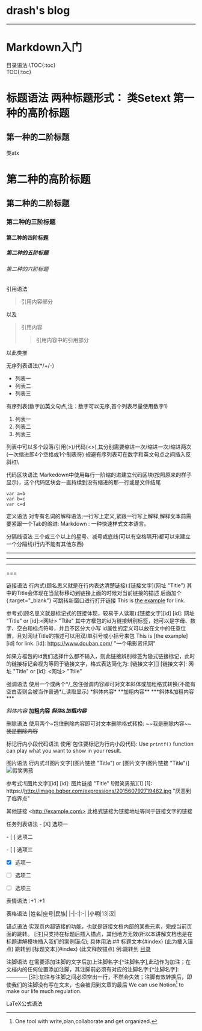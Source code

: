 # drash's blog
***
# Markdown入门
目录语法
\TOC{:toc}\
TOC{:toc}

标题语法
两种标题形式：
类Setext
第一种的高阶标题
================
第一种的二阶标题
----------------

类atx
# 第二种的高阶标题
## 第二种的二阶标题
### 第二种的三阶标题
#### 第二种的四阶标题
##### 第二种的五阶标题
###### 第二种的六阶标题

引用语法
> 引用内容部分

以及
> 引用内容
>> 引用内容中的引用部分

以此类推

无序列表语法(*/+/-)
+ 列表一
+ 列表二
+ 列表三

有序列表(数字加英文句点,注：数字可以无序,首个列表尽量使用数字1)
1. 列表一
2. 列表二
3. 列表三

列表中可以多个段落/引用(>)/代码(<>),其分别需要缩进一次/缩进一次/缩进两次(一次缩进即4个空格或1个制表符)
规避有序列表可在数字和英文句点之间插入反斜杠\

代码区块语法
Markedown中使用每行一阶缩的进建立代码区块(按照原来的样子显示)，这个代码区块会一直持续到没有缩进的那一行或是文件结尾

    var a=b
    var b=c
    var c=d

定义语法
对专有名词的解释语法;一行写上定义,紧跟一行写上解释,解释文本前需要紧跟一个Tab的缩进:
Markdown
:   一种快速样式文本语言。

分隔线语法
三个或三个以上的星号、减号或底线(可以有空格隔开)都可以来建立一个分隔线(行内不能有其他东西)
* * * *
---
___

===

链接语法
行内式(顾名思义就是在行内表达清楚链接):\[链接文字](网址 "Title") 其中的Title会体现在当鼠标移动到链接上面的时候对当前链接的描述
后面加个{:target="_blank"} 可跳转新窗口进行打开链接
This is [the example](https://www.douban.com/ "一个电影资讯网") for link.

参考式(顾名思义就是标记式的链接体现，较易于人读取):\[链接文字]\[id] \[id]: 网址 "Title" or \[id]:<网址> "Ttile"
其中方框包的id为链接辨别标签，她可以是字母、数字、空白和标点符号，并且不区分大小写
id属性的定义可以放在文中的任意位置，且对网址Title的描述可以用双/单引号或小括号来包
This is [the example] [id] for link.
[id]: https://www.douban.com/ "一个电影资讯网"

如果方框包的id我们选择什么都不输入，则此链接辨别标签为隐式链接标记，此时的链接标记会视为等同于链接文字，格式表达简化为:
\[链接文字]\[] \[链接文字]: 网址 "Title" or \[id]: <网址> "Ttile"

强调语法
使用一个或两个\*/\_包住强调内容即可对文本斜体或加粗格式转换(不能有空白否则会被当作普通\*/_读取显示)
\*斜体内容\*
\*\*加粗内容\*\*
\*\*\*斜体&加粗内容\*\*\*

*斜体内容*
**加粗内容**
***斜体&加粗内容***

删除语法
使用两个\~包住删除内容即可对文本删除格式转换:
\~\~我是删除内容\~\~
~~我是删除内容~~

标记行内小段代码语法
使用\`包住要标记为行内小段代码:
Use `printf()` function can play what you want to show in your result.

图片语法
行内式:\!\[图片文字](图片链接 "Title") or \[图片文字(图片链接 "Title")]
![假笑男孩](http://image.bqber.com/expressions/201560792719462.jpg "厌恶到了临界点")

参考式:\!\[图片文字]\[id] \[id]: 图片链接 "Title"
![假笑男孩][1]
[1]: https://http://image.bqber.com/expressions/201560792719462.jpg "厌恶到了临界点"

其他链接
\<http://example.com\> 此格式链接为链接地址等同于链接文字的链接 

任务列表语法
\- \[X] 选项一

\- \[ ] 选项二

\- \[ ] 选项三

- [x] 选项一

- [ ] 选项二

- [ ] 选项三

表情语法
\:+1
:+1

表格语法
|姓名|座号|民族|
|-|-:|:-|
|小明|13|汉|

锚点语法
实现页内超链接的功能，也就是链接文档内部的某些元素，完成当前页面的跳转。
[注]只支持在标题后插入锚点，其他地方无效(所以本讲解文档也是在标题讲解模块插入我们的案例锚点);
具体用法:\## 标题文本\{\#index} (此为插入锚点)
      跳转到 \[标题文本\]\(\#index) (此文释放锚点)
例:跳转到 [目录](#index)

注脚语法
在需要添加注脚的文字后加上注脚名字:\[^注脚名字],此动作为加注；在文档内的任何位置添加注脚，其注脚前必须有对应的注脚名字:\[^注脚名字]:————
[注]:加注与注脚之间必须空出一行，不然会失效；注脚有效转换后，即使我们的注脚没有写在文末，也会被归到文章的最后
We can use Notion[^1] to make our life much regulation.

[^1]:One tool with write,plan,collaborate and get organized.

LaTeX公式语法


